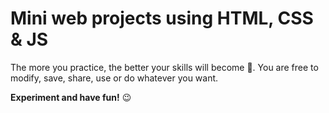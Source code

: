# Mini web projects using HTML, CSS & JS

The more you practice, the better your skills will become 💪. You are free to modify, save, share, use or do whatever you want.

**Experiment and have fun!** 😉



